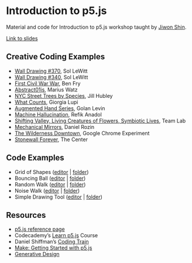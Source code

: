 # Introduction to p5.js

Material and code for Introduction to p5.js workshop taught by [Jiwon Shin](http://jiwonshin.com/).

[Link to slides](creative-coding-slides.pdf)



## Creative Coding Examples

* [Wall Drawing #370](https://www.metmuseum.org/exhibitions/listings/2014/sol-lewitt), Sol LeWitt
* [Wall Drawing #340](https://massmoca.org/event/walldrawing340/), Sol LeWitt
* [First Civil War War](https://benfry.com/safire/), Ben Fry
* [Abstract01js](http://mariuswatz.com/works/abstract01js/), Marius Watz
* [NYC Street Trees by Species](http://jillhubley.com/project/nyctrees/), Jill Hubley
* [What Counts](http://giorgialupi.com/whatcounts), Giorgia Lupi
* [Augmented Hand Series](http://flong.com/archive/projects/augmented-hand-series/), Golan Levin
* [Machine Hallucination](https://refikanadol.com/works/machine-hallucination/), Refik Anadol
* [Shifting Valley, Living Creatures of Flowers, Symbiotic Lives](https://www.teamlab.art/w/shifting_valley_living_creatures/), Team Lab
* [Mechanical Mirrors](https://www.youtube.com/watch?v=kV8v2GKC8WA&t=1s&ab_channel=WIRED), Daniel Rozin
* [The Wilderness Downtown](http://www.thewildernessdowntown.com/), Google Chrome Experiment
* [Stonewall Forever](https://stonewallforever.org/), The Center

## Code Examples

* Grid of Shapes ([editor](https://editor.p5js.org/js6450/sketches/zxtK6fOaV) | [folder](code/grid-of-shapes))
* Bouncing Ball ([editor](https://editor.p5js.org/js6450/sketches/sNR7cpmEV) | [folder](code/bouncing-ball))
* Random Walk ([editor](https://editor.p5js.org/js6450/sketches/pd0lXqU_V) | [folder](code/random-walk))
* Noise Walk ([editor](https://editor.p5js.org/js6450/sketches/aeykVYLr4) | [folder](code/noise-walk))
* Simple Drawing Tool ([editor](https://editor.p5js.org/js6450/sketches/nQVW28Xlc) | [folder](code/simple-drawing-tool))

## Resources

* [p5.js reference page](https://p5js.org/reference/)
* Codecademy’s [Learn p5.js](https://www.codecademy.com/learn/learn-p5js) Course
* Daniel Shiffman’s [Coding Train](https://www.youtube.com/c/TheCodingTrain)
* [Make: Getting Started with p5.js](https://www.oreilly.com/library/view/make-getting-started/9781457186769/)
* [Generative Design](https://papress.com/products/generative-design-revised-and-updated-edition-visualize-program-and-create-with-javascript-in-p5js)

